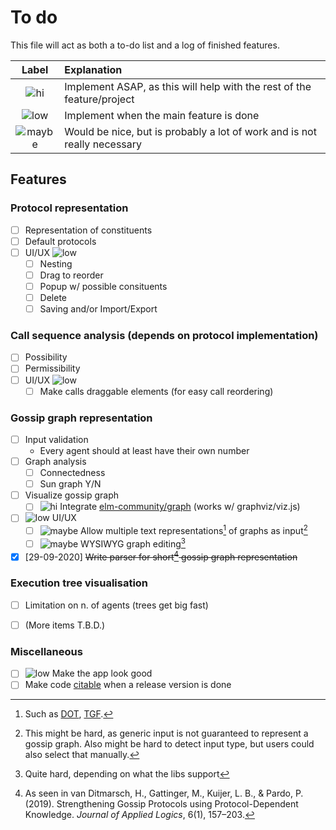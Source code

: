 # To do

This file will act as both a to-do list and a log of finished features.

| Label    | Explanation                                                              |
| :-:      | :--                                                                      |
| ![hi]    | Implement ASAP, as this will help with the rest of the feature/project   |
| ![low]   | Implement when the main feature is done                                  |
| ![maybe] | Would be nice, but is probably a lot of work and is not really necessary |

## Features

### Protocol representation

- [ ] Representation of constituents
- [ ] Default protocols
- [ ] UI/UX ![low]
  - [ ] Nesting
  - [ ] Drag to reorder
  - [ ] Popup w/ possible consituents
  - [ ] Delete
  - [ ] Saving and/or Import/Export

### Call sequence analysis (depends on protocol implementation)

- [ ] Possibility
- [ ] Permissibility
- [ ] UI/UX ![low]
  - [ ] Make calls draggable elements (for easy call reordering)

### Gossip graph representation

- [ ] Input validation
  - Every agent should at least have their own number
- [ ] Graph analysis
  - [ ] Connectedness
  - [ ] Sun graph Y/N
- [ ] Visualize gossip graph
  - [ ] ![hi] Integrate [elm-community/graph](https://package.elm-lang.org/packages/elm-community/graph/latest/) (works w/ graphviz/viz.js) 
- [ ] ![low] UI/UX
  - [ ] ![maybe] Allow multiple text representations[^1] of graphs as input[^3]
  - [ ] ![maybe] WYSIWYG graph editing[^4] 
- [x] [29-09-2020] ~~Write parser for short[^2] gossip graph representation~~

### Execution tree visualisation

- [ ] Limitation on n. of agents (trees get big fast)
- [ ] (More items T.B.D.)


### Miscellaneous

- [ ] ![low] Make the app look good
- [ ] Make code [citable](https://guides.github.com/activities/citable-code/) when a release version is done

<!-- Footnotes -->

[^1]: Such as [DOT](https://www.graphviz.org/doc/info/lang.html), [TGF](https://en.wikipedia.org/wiki/Trivial_Graph_Format).
[^2]: As seen in van Ditmarsch, H., Gattinger, M., Kuijer, L. B., & Pardo, P. (2019). Strengthening Gossip Protocols using Protocol-Dependent Knowledge. _Journal of Applied Logics_, 6(1), 157–203.
[^3]: This might be hard, as generic input is not guaranteed to represent a gossip graph. Also might be hard to detect input type, but users could also select that manually.
[^4]: Quite hard, depending on what the libs support

<!-- Images -->

[low]: https://img.shields.io/badge/-low%20prio-yellow
[hi]: https://img.shields.io/badge/-high%20prio-red
[maybe]: https://img.shields.io/badge/-optional-%23eee
